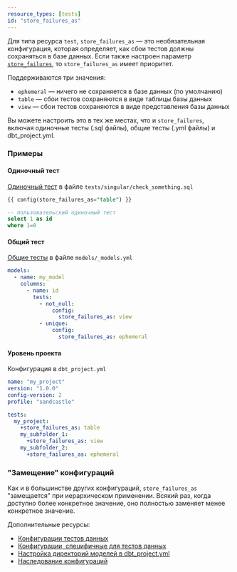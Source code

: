 ```yaml
---
resource_types: [tests]
id: "store_failures_as"
---
```


Для типа ресурса `test`, `store_failures_as` — это необязательная конфигурация, которая определяет, как сбои тестов должны сохраняться в базе данных. Если также настроен параметр [`store_failures`](/reference/resource-configs/store_failures), то `store_failures_as` имеет приоритет.

Поддерживаются три значения:

- `ephemeral` &mdash; ничего не сохраняется в базе данных (по умолчанию)
- `table` &mdash; сбои тестов сохраняются в виде таблицы базы данных
- `view` &mdash; сбои тестов сохраняются в виде представления базы данных

Вы можете настроить это в тех же местах, что и `store_failures`, включая одиночные тесты (.sql файлы), общие тесты (.yml файлы) и dbt_project.yml.

### Примеры

#### Одиночный тест

[Одиночный тест](https://docs.getdbt.com/docs/build/data-tests#singular-data-tests) в файле `tests/singular/check_something.sql`

```sql
{{ config(store_failures_as="table") }}

-- пользовательский одиночный тест
select 1 as id
where 1=0
```

#### Общий тест

[Общие тесты](https://docs.getdbt.com/docs/build/data-tests#generic-data-tests) в файле `models/_models.yml`

```yaml
models:
  - name: my_model
    columns:
      - name: id
        tests:
          - not_null:
              config:
                store_failures_as: view
          - unique:
              config:
                store_failures_as: ephemeral
```

#### Уровень проекта

Конфигурация в `dbt_project.yml`

```yaml
name: "my_project"
version: "1.0.0"
config-version: 2
profile: "sandcastle"

tests:
  my_project:
    +store_failures_as: table
    my_subfolder_1:
      +store_failures_as: view
    my_subfolder_2:
      +store_failures_as: ephemeral
```

### "Замещение" конфигураций

Как и в большинстве других конфигураций, `store_failures_as` "замещается" при иерархическом применении. Всякий раз, когда доступно более конкретное значение, оно полностью заменяет менее конкретное значение.

Дополнительные ресурсы:

- [Конфигурации тестов данных](/reference/data-test-configs#related-documentation)
- [Конфигурации, специфичные для тестов данных](/reference/data-test-configs#test-data-specific-configurations)
- [Настройка директорий моделей в dbt_project.yml](/reference/model-configs#configuring-directories-of-models-in-dbt_projectyml)
- [Наследование конфигураций](/reference/configs-and-properties#config-inheritance)